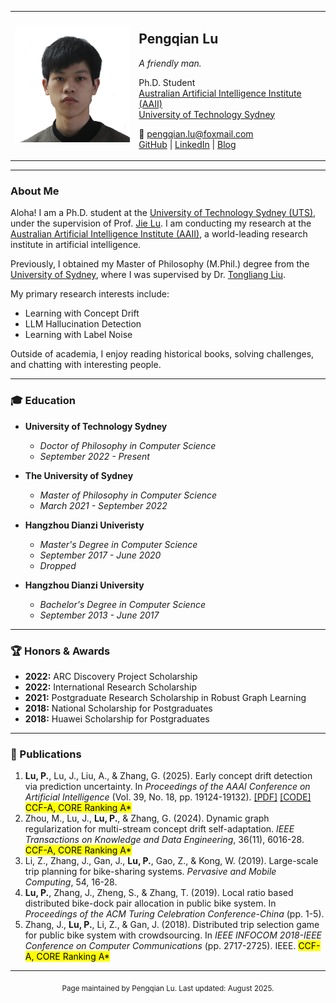 <!-- Profile Section -->
<table>
  <tr>
    <td>
      <img src="/img/photo1.jpg" alt="Pengqian Lu" width="200"/>
    </td>
    <td>
      <h2>Pengqian Lu</h2>
      <p><em>A friendly man.</em></p>
      <p>
        Ph.D. Student<br>
        <a href="https://www.uts.edu.au/research/centres/australian-artificial-intelligence-institute">Australian Artificial Intelligence Institute (AAII)</a><br>
        <a href="https://www.uts.edu.au/">University of Technology Sydney</a>
      </p>
      <p>
        📧 <a href="mailto:pengqian.lu@foxmail.com">pengqian.lu@foxmail.com</a><br>
        <a href="https://github.com/RocStone">GitHub</a> | <a href="https://www.linkedin.com/in/lupengqian/">LinkedIn</a> | <a href="/">Blog</a>
      </p>
    </td>
  </tr>
</table>

---

### About Me

Aloha! I am a Ph.D. student at the [University of Technology Sydney (UTS)](https://www.uts.edu.au/), under the supervision of Prof. [Jie Lu](https://profiles.uts.edu.au/Jie.Lu). I am conducting my research at the [Australian Artificial Intelligence Institute (AAII)](https://www.uts.edu.au/research/centres/australian-artificial-intelligence-institute), a world-leading research institute in artificial intelligence.

Previously, I obtained my Master of Philosophy (M.Phil.) degree from the [University of Sydney](https://www.sydney.edu.au/), where I was supervised by Dr. [Tongliang Liu](https://www.sydney.edu.au/engineering/about/our-people/academic-staff/tongliang-liu.html).

My primary research interests include:
*   Learning with Concept Drift
*   LLM Hallucination Detection
*   Learning with Label Noise

Outside of academia, I enjoy reading historical books, solving challenges, and chatting with interesting people.

---

### 🎓 Education

*   **University of Technology Sydney**
    *   *Doctor of Philosophy in Computer Science*
    *   *September 2022 - Present*

*   **The University of Sydney**
    *   *Master of Philosophy in Computer Science*
    *   *March 2021 - September 2022*


*   **Hangzhou Dianzi Univeristy**
    *   *Master's Degree in Computer Science*
    *   *September 2017 - June 2020*
    *   *Dropped*

*   **Hangzhou Dianzi University**
    *   *Bachelor's Degree in Computer Science*
    *   *September 2013 - June 2017*

---

### 🏆 Honors & Awards

*   **2022:** ARC Discovery Project Scholarship
*   **2022:** International Research Scholarship
*   **2021:** Postgraduate Research Scholarship in Robust Graph Learning
*   **2018:** National Scholarship for Postgraduates
*   **2018:** Huawei Scholarship for Postgraduates

---

### 📝 Publications


1.  **Lu, P.**, Lu, J., Liu, A., & Zhang, G. (2025). Early concept drift detection via prediction uncertainty. In *Proceedings of the AAAI Conference on Artificial Intelligence* (Vol. 39, No. 18, pp. 19124-19132). [[PDF]](https://arxiv.org/pdf/2412.11158) [[CODE]](https://github.com/AAII-DeSI/concept-drift-RocStone/tree/main/AAAI2025-PUDD) <mark>CCF-A, CORE Ranking A*</mark>
2.  Zhou, M., Lu, J., **Lu, P.**, & Zhang, G. (2024). Dynamic graph regularization for multi-stream concept drift self-adaptation. *IEEE Transactions on Knowledge and Data Engineering*, 36(11), 6016-28. <mark>CCF-A, CORE Ranking A*</mark>
3.  Li, Z., Zhang, J., Gan, J., **Lu, P.**, Gao, Z., & Kong, W. (2019). Large-scale trip planning for bike-sharing systems. *Pervasive and Mobile Computing*, 54, 16-28.
4.  **Lu, P.**, Zhang, J., Zheng, S., & Zhang, T. (2019). Local ratio based distributed bike-dock pair allocation in public bike system. In *Proceedings of the ACM Turing Celebration Conference-China* (pp. 1-5).
5.  Zhang, J., **Lu, P.**, Li, Z., & Gan, J. (2018). Distributed trip selection game for public bike system with crowdsourcing. In *IEEE INFOCOM 2018-IEEE Conference on Computer Communications* (pp. 2717-2725). IEEE. <mark>CCF-A, CORE Ranking A*</mark>

---
<p align="center"><sub>Page maintained by Pengqian Lu. Last updated: August 2025.</sub></p>